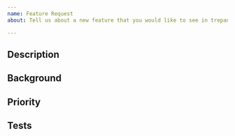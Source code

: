 ```yaml
---
name: Feature Request
about: Tell us about a new feature that you would like to see in trepan3k

---
```


## Description

<!-- Add a short description of the feature. This might
include the same input and output. -->

## Background

<!-- Add any additional background for the
feature, for example: user scenarios, or the value of the feature. -->

## Priority

<!-- If this is important for a particular public, state that here.
     If this is blocking some important activity, let us know what activity it blocks.
	 If you are asking about a release because you are packing for a distribution like Ubuntu or Fedora, BlackArch, say so. I generally make releases otherwise on whim or when I have a need, such as when I am giving a talk. If you sponsor the project, your release request has greater importance.

	 Otherwise, we'll assume whatever is wrong or needed has the lowest priority in addressing.

-->

## Tests
<!-- _This section is optional._

Add text with suggestions on how to test the feature, if it is not obvious.
-->
